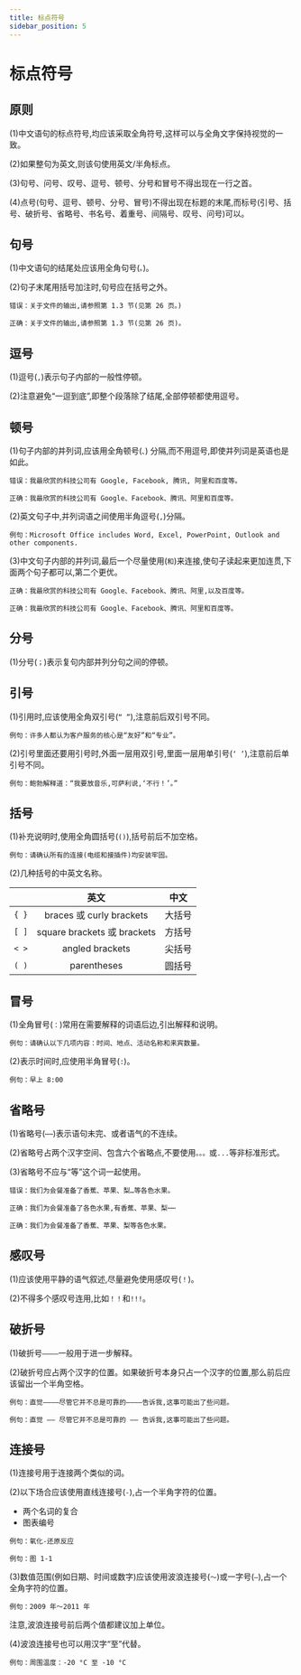 ```yaml
---
title: 标点符号
sidebar_position: 5
---
```


# 标点符号

## 原则

(1)中文语句的标点符号,均应该采取全角符号,这样可以与全角文字保持视觉的一致。

(2)如果整句为英文,则该句使用英文/半角标点。

(3)句号、问号、叹号、逗号、顿号、分号和冒号不得出现在一行之首。

(4)点号(句号、逗号、顿号、分号、冒号)不得出现在标题的末尾,而标号(引号、括号、破折号、省略号、书名号、着重号、间隔号、叹号、问号)可以。

## 句号

(1)中文语句的结尾处应该用全角句号(`。`)。

(2)句子末尾用括号加注时,句号应在括号之外。

```
错误：关于文件的输出,请参照第 1.3 节(见第 26 页。)

正确：关于文件的输出,请参照第 1.3 节(见第 26 页)。
```

## 逗号

(1)逗号(`,`)表示句子内部的一般性停顿。

(2)注意避免“一逗到底”,即整个段落除了结尾,全部停顿都使用逗号。

## 顿号

(1)句子内部的并列词,应该用全角顿号(`、`) 分隔,而不用逗号,即使并列词是英语也是如此。

```
错误：我最欣赏的科技公司有 Google, Facebook, 腾讯, 阿里和百度等。

正确：我最欣赏的科技公司有 Google、Facebook、腾讯、阿里和百度等。
```

(2)英文句子中,并列词语之间使用半角逗号(`,`)分隔。

```
例句：Microsoft Office includes Word, Excel, PowerPoint, Outlook and other components.
```

(3)中文句子内部的并列词,最后一个尽量使用(`和`)来连接,使句子读起来更加连贯,下面两个句子都可以,第二个更优。

```
正确：我最欣赏的科技公司有 Google、Facebook、腾讯、阿里,以及百度等。

正确：我最欣赏的科技公司有 Google、Facebook、腾讯、阿里和百度等。
```

## 分号

(1)分号(`；`)表示复句内部并列分句之间的停顿。

## 引号

(1)引用时,应该使用全角双引号(`“ ”`),注意前后双引号不同。

```
例句：许多人都认为客户服务的核心是“友好”和“专业”。
```

(2)引号里面还要用引号时,外面一层用双引号,里面一层用单引号(`‘ ’`),注意前后单引号不同。

```
例句：鲍勃解释道：“我要放音乐,可萨利说,‘不行！’。”
```

## 括号

(1)补充说明时,使用全角圆括号(`()`),括号前后不加空格。

```
例句：请确认所有的连接(电缆和接插件)均安装牢固。
```

(2)几种括号的中英文名称。

|       |             英文            |   中文 |
|-------|:---------------------------:|:-------:|
| `{ }` | braces 或 curly brackets    | 大括号 |
| `[ ]` | square brackets 或 brackets | 方括号 |
| `< >` | angled brackets             | 尖括号 |
| `( )` | parentheses                 | 圆括号 |

## 冒号

(1)全角冒号(`：`)常用在需要解释的词语后边,引出解释和说明。

```
例句：请确认以下几项内容：时间、地点、活动名称和来宾数量。
```

(2)表示时间时,应使用半角冒号(`:`)。

```
例句：早上 8:00
```

## 省略号

(1)省略号(`⋯⋯`)表示语句未完、或者语气的不连续。

(2)省略号占两个汉字空间、包含六个省略点,不要使用`。。。`或`...`等非标准形式。

(3)省略号不应与“等”这个词一起使用。

```
错误：我们为会餐准备了香蕉、苹果、梨…等各色水果。

正确：我们为会餐准备了各色水果,有香蕉、苹果、梨⋯⋯

正确：我们为会餐准备了香蕉、苹果、梨等各色水果。
```

## 感叹号

(1)应该使用平静的语气叙述,尽量避免使用感叹号(`！`)。

(2)不得多个感叹号连用,比如`！！`和`!!!`。

## 破折号

(1)破折号`————`一般用于进一步解释。

(2)破折号应占两个汉字的位置。如果破折号本身只占一个汉字的位置,那么前后应该留出一个半角空格。

```
例句：直觉————尽管它并不总是可靠的————告诉我,这事可能出了些问题。

例句：直觉 —— 尽管它并不总是可靠的 —— 告诉我,这事可能出了些问题。
```

## 连接号

(1)连接号用于连接两个类似的词。

(2)以下场合应该使用直线连接号(`-`),占一个半角字符的位置。

- 两个名词的复合
- 图表编号

```
例句：氧化-还原反应

例句：图 1-1
```

(3)数值范围(例如日期、时间或数字)应该使用波浪连接号(`～`)或一字号(`—`),占一个全角字符的位置。

```
例句：2009 年～2011 年
```

注意,波浪连接号前后两个值都建议加上单位。

(4)波浪连接号也可以用汉字“至”代替。

```
例句：周围温度：-20 °C 至 -10 °C
```
